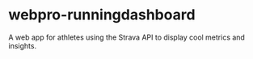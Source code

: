 # webpro-runningdashboard
A web app for athletes using the Strava API to display cool metrics and insights.
